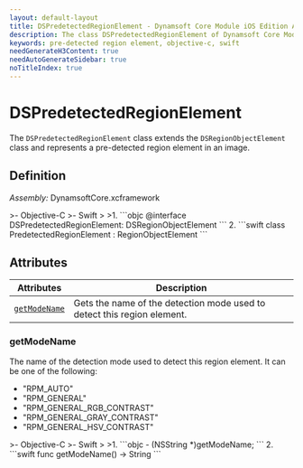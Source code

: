 ```yaml
---
layout: default-layout
title: DSPredetectedRegionElement - Dynamsoft Core Module iOS Edition API Reference
description: The class DSPredetectedRegionElement of Dynamsoft Core Module represents a pre-detected region element, which is a subclass of DSRegionObjectElement.
keywords: pre-detected region element, objective-c, swift
needGenerateH3Content: true
needAutoGenerateSidebar: true
noTitleIndex: true
---
```


# DSPredetectedRegionElement

The `DSPredetectedRegionElement` class extends the `DSRegionObjectElement` class and represents a pre-detected region element in an image.

## Definition

*Assembly:* DynamsoftCore.xcframework

<div class="sample-code-prefix"></div>
>- Objective-C
>- Swift
>
>1. 
```objc
@interface DSPredetectedRegionElement: DSRegionObjectElement
```
2. 
```swift
class PredetectedRegionElement : RegionObjectElement
```

## Attributes

| Attributes | Description |
| ---------- | ----------- |
| [`getModeName`](#getmodename) | Gets the name of the detection mode used to detect this region element. |

### getModeName

The name of the detection mode used to detect this region element. It can be one of the following:

- "RPM_AUTO"
- "RPM_GENERAL"
- "RPM_GENERAL_RGB_CONTRAST"
- "RPM_GENERAL_GRAY_CONTRAST"
- "RPM_GENERAL_HSV_CONTRAST"

<div class="sample-code-prefix"></div>
>- Objective-C
>- Swift
>
>1. 
```objc
- (NSString *)getModeName;
```
2. 
```swift
func getModeName() -> String
```
